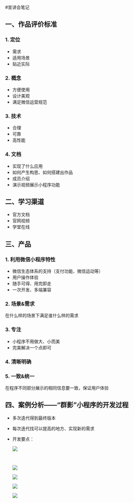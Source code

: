 #宣讲会笔记

## 一、作品评价标准

### 1. 定位

- 需求
- 适用场景
- 贴近实际

### 2. 概念

- 方便使用
- 设计美观
- 满足微信运营规范

### 3. 技术

- 合理
- 可靠
- 高性能

### 4. 文档

- 实现了什么应用
- 如何产生构思、如何搭建出作品
- 成员介绍
- 演示视频展示小程序功能
## 二、学习渠道
- 官方文档
- 官网视频
- 学堂在线
## 三、产品
### 1. 利用微信小程序特性
- 微信生态体系的支持（支付功能、微信运动等）
- 用户操作体验
- 随手可得、用完即走
- 一次开发、多端兼容
### 2. 场景&需求
在什么样的场景下满足谁什么样的需求
### 3. 专注
- 小程序不用做大、小而美
- 完美解决一个点即可
### 4. 清晰明确
### 5. 一致&统一
在程序不同部分展示的相同信息要一致，保证用户体验
## 四、案例分析——“群影”小程序的开发过程
- 多次迭代得到最终版本

- 每次迭代找可以提高的地方、实现新的需求

- 开发要点：

  ![](https://github.com/Skysheepwang/-todo/raw/master/Images/xuanjiang1.jpg)

  ​

  ![](https://github.com/Skysheepwang/-todo/raw/master/Images/xuanjiang2.jpg)

  ![](https://github.com/Skysheepwang/-todo/raw/master/Images/xuanjiang3.jpg)

  ![](https://github.com/Skysheepwang/-todo/raw/master/Images/xuanjiang4.jpg)

  ![](https://github.com/Skysheepwang/-todo/raw/master/Images/xuanjiang5.jpg)






